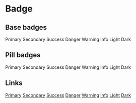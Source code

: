 # Badge

## Base badges 

<code-preview>
    <span class="inline-block p-2 m-1 text-white bg-blue-500 rounded">Primary</span>
    <span class="inline-block p-2 m-1 text-white bg-gray-500 rounded">Secondary</span>
    <span class="inline-block p-2 m-1 text-white bg-green-400 rounded">Success</span>
    <span class="inline-block p-2 m-1 text-white bg-red-500 rounded">Danger</span>
    <span class="inline-block p-2 m-1 text-black bg-yellow-300 rounded">Warning</span>
    <span class="inline-block p-2 m-1 text-white bg-teal-400 rounded">Info</span>
    <span class="inline-block p-2 m-1 text-black bg-gray-200 rounded">Light</span>
    <span class="inline-block p-2 m-1 text-white bg-gray-800 rounded">Dark</span>
</code-preview>

## Pill badges

<code-preview>
    <span class="inline-block p-2 m-1 text-white bg-blue-500 rounded-full">Primary</span>
    <span class="inline-block p-2 m-1 text-white bg-gray-500 rounded-full">Secondary</span>
    <span class="inline-block p-2 m-1 text-white bg-green-400 rounded-full">Success</span>
    <span class="inline-block p-2 m-1 text-white bg-red-500 rounded-full">Danger</span>
    <span class="inline-block p-2 m-1 text-black bg-yellow-300 rounded-full">Warning</span>
    <span class="inline-block p-2 m-1 text-white bg-teal-400 rounded-full">Info</span>
    <span class="inline-block p-2 m-1 text-black bg-gray-200 rounded-full">Light</span>
    <span class="inline-block p-2 m-1 text-white bg-gray-800 rounded-full">Dark</span>
</code-preview>

## Links

<code-preview>
    <a href="#!" class="inline-block p-2 m-1 text-white bg-blue-500 rounded-full hover:no-underline hover:bg-blue-600">Primary</a>
    <a href="#!" class="inline-block p-2 m-1 text-white bg-gray-500 rounded-full hover:no-underline hover:bg-gray-600">Secondary</a>
    <a href="#!" class="inline-block p-2 m-1 text-white bg-green-400 rounded-full hover:no-underline hover:bg-green-500">Success</a>
    <a href="#!" class="inline-block p-2 m-1 text-white bg-red-500 rounded-full hover:no-underline hover:bg-red-600">Danger</a>
    <a href="#!" class="inline-block p-2 m-1 text-black bg-yellow-300 rounded-full hover:no-underline hover:bg-yellow-400">Warning</a>
    <a href="#!" class="inline-block p-2 m-1 text-white bg-teal-400 rounded-full hover:no-underline hover:bg-teal-500">Info</a>
    <a href="#!" class="inline-block p-2 m-1 text-black bg-gray-200 rounded-full hover:no-underline hover:bg-gray-300">Light</a>
    <a href="#!" class="inline-block p-2 m-1 text-white bg-gray-800 rounded-full hover:no-underline hover:bg-gray-900">Dark</a>
</code-preview>